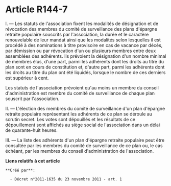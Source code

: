 # Article R144-7

I. ― Les statuts de l'association fixent les modalités de désignation et de révocation des membres du comité de surveillance
des plans d'épargne retraite populaire souscrits par l'association, la durée et le caractère renouvelable de leur mandat
ainsi que les modalités selon lesquelles il est procédé à des nominations à titre provisoire en cas de vacance par décès, par
démission ou par révocation d'un ou plusieurs membres entre deux assemblées des adhérents. Ils prévoient la désignation d'un
nombre minimal de membres élus, d'une part, parmi les adhérents dont les droits au titre du plan sont en cours de
constitution et, d'autre part, parmi les adhérents dont les droits au titre du plan ont été liquidés, lorsque le nombre de
ces derniers est supérieur à cent.

Les statuts de l'association prévoient qu'au moins un membre du conseil d'administration est membre du comité de surveillance
de chaque plan souscrit par l'association.

II. ― L'élection des membres du comité de surveillance d'un plan d'épargne retraite populaire représentant les adhérents de
ce plan se déroule au scrutin secret. Les votes sont dépouillés et les résultats de ce dépouillement sont affichés au siège
social de l'association dans un délai de quarante-huit heures.

III. ― La liste des adhérents d'un plan d'épargne retraite populaire peut être consultée par les membres du comité de
surveillance de ce plan ou, le cas échéant, par les membres du conseil d'administration de l'association.

**Liens relatifs à cet article**

	**Créé par**:

	  - Décret n°2011-1635 du 23 novembre 2011 - art. 1
